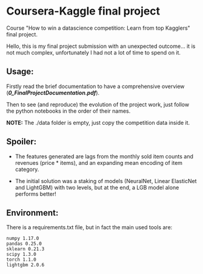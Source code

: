 # Coursera-Kaggle final project
Course "How to win a datascience competition: Learn from top Kagglers" final project.

Hello, this is my final project submission with an unexpected outcome... it is not much complex, unfortunately I had not a lot of time to spend on it.

## Usage:

Firstly read the brief documentation to have a comprehensive overview (***0_FinalProjectDocumentation.pdf***).

Then to see (and reproduce) the evolution of the project work, just follow the python notebooks in the order of their names.

**NOTE:** The ./data folder is empty, just copy the competition data inside it.

## Spoiler:

* The features generated are lags from the monthly sold item counts and revenues (price * items), and an expanding mean encoding of item category.

* The initial solution was a staking of models (NeuralNet, Linear ElasticNet and LightGBM) with two levels, but at the end, a LGB model alone performs better! 

## Environment:

There is a requirements.txt file, but in fact the main used tools are:
```
numpy 1.17.0
pandas 0.25.0
sklearn 0.21.3
scipy 1.3.0
torch 1.1.0
lightgbm 2.0.6
```
